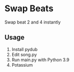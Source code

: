 # Swap Beats

Swap beat 2 and 4 instantly

## Usage
1. Install pydub
2. Edit song.py
3. Run main.py with Python 3.9
4. Potassium
